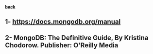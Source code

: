 #### [back](getting_started_main.md)


## 1- https://docs.mongodb.org/manual
## 2- MongoDB: The Definitive Guide, By Kristina Chodorow. Publisher: O'Reilly Media

